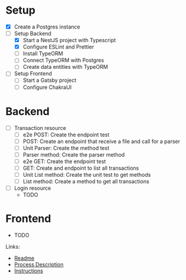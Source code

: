 # Setup

- [x] Create a Postgres instance
- [ ] Setup Backend
  - [x] Start a NestJS project with Typescript
  - [x] Configure ESLint and Prettier
  - [ ] Install TypeORM
  - [ ] Connect TypeORM with Postgres
  - [ ] Create data entities with TypeORM
- [ ] Setup Frontend
  - [ ] Start a Gatsby project
  - [ ] Configure ChakraUI

# Backend

- [ ] Transaction resource
  - [ ] e2e POST: Create the endpoint test
  - [ ] POST: Create an endpoint that receive a file and call for a parser
  - [ ] Unit Parser: Create the method test
  - [ ] Parser method: Create the parser method
  - [ ] e2e GET: Create the endpoint test
  - [ ] GET: Create and endpoint to list all transactions
  - [ ] Unit List method: Create the unit test to get methods
  - [ ] List method: Create a method to get all transactions
- [ ] Login resource
  - TODO

# Frontend

- TODO

Links:

- [Readme](readme.md)
- [Process Description](processDecription.md)
- [Instructions](instructions.md)
